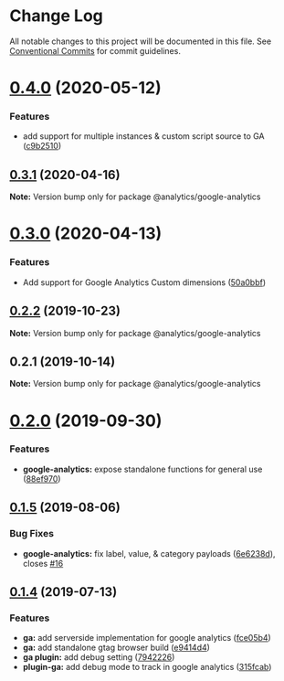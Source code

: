 # Change Log

All notable changes to this project will be documented in this file.
See [Conventional Commits](https://conventionalcommits.org) for commit guidelines.

# [0.4.0](https://github.com/DavidWells/analytics/compare/@analytics/google-analytics@0.3.1...@analytics/google-analytics@0.4.0) (2020-05-12)


### Features

* add support for multiple instances & custom script source to GA ([c9b2510](https://github.com/DavidWells/analytics/commit/c9b2510))





## [0.3.1](https://github.com/DavidWells/analytics/compare/@analytics/google-analytics@0.3.0...@analytics/google-analytics@0.3.1) (2020-04-16)

**Note:** Version bump only for package @analytics/google-analytics





# [0.3.0](https://github.com/DavidWells/analytics/compare/@analytics/google-analytics@0.2.2...@analytics/google-analytics@0.3.0) (2020-04-13)


### Features

* Add support for Google Analytics Custom dimensions ([50a0bbf](https://github.com/DavidWells/analytics/commit/50a0bbf))





## [0.2.2](https://github.com/DavidWells/analytics/compare/@analytics/google-analytics@0.2.1...@analytics/google-analytics@0.2.2) (2019-10-23)

**Note:** Version bump only for package @analytics/google-analytics





## 0.2.1 (2019-10-14)

**Note:** Version bump only for package @analytics/google-analytics





# [0.2.0](https://github.com/DavidWells/analytics/compare/analytics-plugin-ga@0.1.5...analytics-plugin-ga@0.2.0) (2019-09-30)


### Features

* **google-analytics:** expose standalone functions for general use ([88ef970](https://github.com/DavidWells/analytics/commit/88ef970))





## [0.1.5](https://github.com/DavidWells/analytics/compare/analytics-plugin-ga@0.1.4...analytics-plugin-ga@0.1.5) (2019-08-06)


### Bug Fixes

* **google-analytics:** fix label, value, & category payloads ([6e6238d](https://github.com/DavidWells/analytics/commit/6e6238d)), closes [#16](https://github.com/DavidWells/analytics/issues/16)





## [0.1.4](https://github.com/DavidWells/analytics/compare/analytics-plugin-ga@0.1.4...analytics-plugin-ga@0.1.4) (2019-07-13)


### Features

* **ga:** add serverside implementation for google analytics ([fce05b4](https://github.com/DavidWells/analytics/commit/fce05b4))
* **ga:** add standalone gtag browser build ([e9414d4](https://github.com/DavidWells/analytics/commit/e9414d4))
* **ga plugin:** add debug setting ([7942226](https://github.com/DavidWells/analytics/commit/7942226))
* **plugin-ga:** add debug mode to track in google analytics ([315fcab](https://github.com/DavidWells/analytics/commit/315fcab))

